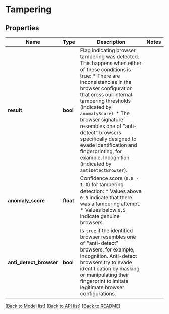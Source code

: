 # Tampering

## Properties
Name | Type | Description | Notes
------------ | ------------- | ------------- | -------------
**result** | **bool** | Flag indicating browser tampering was detected. This happens when either of these conditions is true:   * There are inconsistencies in the browser configuration that cross our internal tampering thresholds (indicated by `anomalyScore`).   * The browser signature resembles one of \"anti-detect\" browsers specifically designed to evade identification and fingerprinting, for example, Incognition (indicated by `antiDetectBrowser`).  | 
**anomaly_score** | **float** | Confidence score (`0.0 - 1.0`) for tampering detection:   * Values above `0.5` indicate that there was a tampering attempt.    * Values below `0.5` indicate genuine browsers.  | 
**anti_detect_browser** | **bool** | Is `true` if the identified browser resembles one of \"anti-detect\" browsers, for example, Incognition.  Anti-detect browsers try to evade identification by masking or manipulating their fingerprint to imitate legitimate browser configurations. | 

[[Back to Model list]](../README.md#documentation-for-models) [[Back to API list]](../README.md#documentation-for-api-endpoints) [[Back to README]](../README.md)

